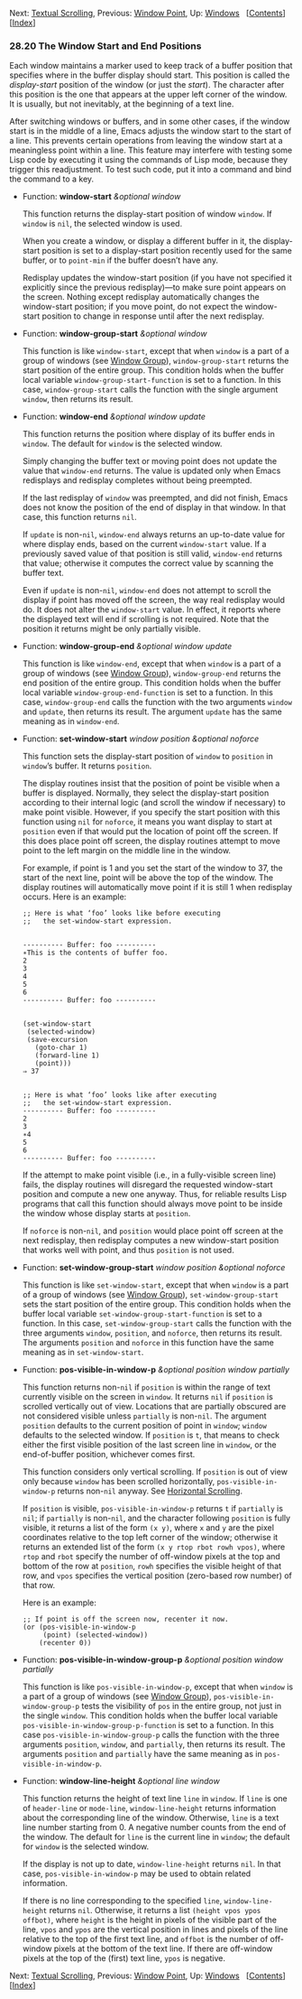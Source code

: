 <!-- This is the GNU Emacs Lisp Reference Manual
corresponding to Emacs version 27.2.

Copyright (C) 1990-1996, 1998-2021 Free Software Foundation,
Inc.

Permission is granted to copy, distribute and/or modify this document
under the terms of the GNU Free Documentation License, Version 1.3 or
any later version published by the Free Software Foundation; with the
Invariant Sections being "GNU General Public License," with the
Front-Cover Texts being "A GNU Manual," and with the Back-Cover
Texts as in (a) below.  A copy of the license is included in the
section entitled "GNU Free Documentation License."

(a) The FSF's Back-Cover Text is: "You have the freedom to copy and
modify this GNU manual.  Buying copies from the FSF supports it in
developing GNU and promoting software freedom." -->

<!-- Created by GNU Texinfo 6.7, http://www.gnu.org/software/texinfo/ -->

Next: [Textual Scrolling](Textual-Scrolling.html), Previous: [Window Point](Window-Point.html), Up: [Windows](Windows.html)   \[[Contents](index.html#SEC_Contents "Table of contents")]\[[Index](Index.html "Index")]

### 28.20 The Window Start and End Positions

Each window maintains a marker used to keep track of a buffer position that specifies where in the buffer display should start. This position is called the *display-start* position of the window (or just the *start*). The character after this position is the one that appears at the upper left corner of the window. It is usually, but not inevitably, at the beginning of a text line.

After switching windows or buffers, and in some other cases, if the window start is in the middle of a line, Emacs adjusts the window start to the start of a line. This prevents certain operations from leaving the window start at a meaningless point within a line. This feature may interfere with testing some Lisp code by executing it using the commands of Lisp mode, because they trigger this readjustment. To test such code, put it into a command and bind the command to a key.

*   Function: **window-start** *\&optional window*

    This function returns the display-start position of window `window`. If `window` is `nil`, the selected window is used.

    When you create a window, or display a different buffer in it, the display-start position is set to a display-start position recently used for the same buffer, or to `point-min` if the buffer doesn’t have any.

    Redisplay updates the window-start position (if you have not specified it explicitly since the previous redisplay)—to make sure point appears on the screen. Nothing except redisplay automatically changes the window-start position; if you move point, do not expect the window-start position to change in response until after the next redisplay.

<!---->

*   Function: **window-group-start** *\&optional window*

    This function is like `window-start`, except that when `window` is a part of a group of windows (see [Window Group](Basic-Windows.html#Window-Group)), `window-group-start` returns the start position of the entire group. This condition holds when the buffer local variable `window-group-start-function` is set to a function. In this case, `window-group-start` calls the function with the single argument `window`, then returns its result.

<!---->

*   Function: **window-end** *\&optional window update*

    This function returns the position where display of its buffer ends in `window`. The default for `window` is the selected window.

    Simply changing the buffer text or moving point does not update the value that `window-end` returns. The value is updated only when Emacs redisplays and redisplay completes without being preempted.

    If the last redisplay of `window` was preempted, and did not finish, Emacs does not know the position of the end of display in that window. In that case, this function returns `nil`.

    If `update` is non-`nil`, `window-end` always returns an up-to-date value for where display ends, based on the current `window-start` value. If a previously saved value of that position is still valid, `window-end` returns that value; otherwise it computes the correct value by scanning the buffer text.

    Even if `update` is non-`nil`, `window-end` does not attempt to scroll the display if point has moved off the screen, the way real redisplay would do. It does not alter the `window-start` value. In effect, it reports where the displayed text will end if scrolling is not required. Note that the position it returns might be only partially visible.

<!---->

*   Function: **window-group-end** *\&optional window update*

    This function is like `window-end`, except that when `window` is a part of a group of windows (see [Window Group](Basic-Windows.html#Window-Group)), `window-group-end` returns the end position of the entire group. This condition holds when the buffer local variable `window-group-end-function` is set to a function. In this case, `window-group-end` calls the function with the two arguments `window` and `update`, then returns its result. The argument `update` has the same meaning as in `window-end`.

<!---->

*   Function: **set-window-start** *window position \&optional noforce*

    This function sets the display-start position of `window` to `position` in `window`’s buffer. It returns `position`.

    The display routines insist that the position of point be visible when a buffer is displayed. Normally, they select the display-start position according to their internal logic (and scroll the window if necessary) to make point visible. However, if you specify the start position with this function using `nil` for `noforce`, it means you want display to start at `position` even if that would put the location of point off the screen. If this does place point off screen, the display routines attempt to move point to the left margin on the middle line in the window.

    For example, if point is 1<!-- /@w --> and you set the start of the window to 37<!-- /@w -->, the start of the next line, point will be above the top of the window. The display routines will automatically move point if it is still 1 when redisplay occurs. Here is an example:

        ;; Here is what ‘foo’ looks like before executing
        ;;   the set-window-start expression.

    ```
    ```

        ---------- Buffer: foo ----------
        ∗This is the contents of buffer foo.
        2
        3
        4
        5
        6
        ---------- Buffer: foo ----------

    ```
    ```

        (set-window-start
         (selected-window)
         (save-excursion
           (goto-char 1)
           (forward-line 1)
           (point)))
        ⇒ 37

    ```
    ```

        ;; Here is what ‘foo’ looks like after executing
        ;;   the set-window-start expression.
        ---------- Buffer: foo ----------
        2
        3
        ∗4
        5
        6
        ---------- Buffer: foo ----------

    If the attempt to make point visible (i.e., in a fully-visible screen line) fails, the display routines will disregard the requested window-start position and compute a new one anyway. Thus, for reliable results Lisp programs that call this function should always move point to be inside the window whose display starts at `position`.

    If `noforce` is non-`nil`, and `position` would place point off screen at the next redisplay, then redisplay computes a new window-start position that works well with point, and thus `position` is not used.

<!---->

*   Function: **set-window-group-start** *window position \&optional noforce*

    This function is like `set-window-start`, except that when `window` is a part of a group of windows (see [Window Group](Basic-Windows.html#Window-Group)), `set-window-group-start` sets the start position of the entire group. This condition holds when the buffer local variable `set-window-group-start-function` is set to a function. In this case, `set-window-group-start` calls the function with the three arguments `window`, `position`, and `noforce`, then returns its result. The arguments `position` and `noforce` in this function have the same meaning as in `set-window-start`.

<!---->

*   Function: **pos-visible-in-window-p** *\&optional position window partially*

    This function returns non-`nil` if `position` is within the range of text currently visible on the screen in `window`. It returns `nil` if `position` is scrolled vertically out of view. Locations that are partially obscured are not considered visible unless `partially` is non-`nil`. The argument `position` defaults to the current position of point in `window`; `window` defaults to the selected window. If `position` is `t`, that means to check either the first visible position of the last screen line in `window`, or the end-of-buffer position, whichever comes first.

    This function considers only vertical scrolling. If `position` is out of view only because `window` has been scrolled horizontally, `pos-visible-in-window-p` returns non-`nil` anyway. See [Horizontal Scrolling](Horizontal-Scrolling.html).

    If `position` is visible, `pos-visible-in-window-p` returns `t` if `partially` is `nil`; if `partially` is non-`nil`, and the character following `position` is fully visible, it returns a list of the form `(x y)`, where `x` and `y` are the pixel coordinates relative to the top left corner of the window; otherwise it returns an extended list of the form `(x y rtop rbot rowh vpos)`, where `rtop` and `rbot` specify the number of off-window pixels at the top and bottom of the row at `position`, `rowh` specifies the visible height of that row, and `vpos` specifies the vertical position (zero-based row number) of that row.

    Here is an example:

        ;; If point is off the screen now, recenter it now.
        (or (pos-visible-in-window-p
             (point) (selected-window))
            (recenter 0))

<!---->

*   Function: **pos-visible-in-window-group-p** *\&optional position window partially*

    This function is like `pos-visible-in-window-p`, except that when `window` is a part of a group of windows (see [Window Group](Basic-Windows.html#Window-Group)), `pos-visible-in-window-group-p` tests the visibility of `pos` in the entire group, not just in the single `window`. This condition holds when the buffer local variable `pos-visible-in-window-group-p-function` is set to a function. In this case `pos-visible-in-window-group-p` calls the function with the three arguments `position`, `window`, and `partially`, then returns its result. The arguments `position` and `partially` have the same meaning as in `pos-visible-in-window-p`.

<!---->

*   Function: **window-line-height** *\&optional line window*

    This function returns the height of text line `line` in `window`. If `line` is one of `header-line` or `mode-line`, `window-line-height` returns information about the corresponding line of the window. Otherwise, `line` is a text line number starting from 0. A negative number counts from the end of the window. The default for `line` is the current line in `window`; the default for `window` is the selected window.

    If the display is not up to date, `window-line-height` returns `nil`. In that case, `pos-visible-in-window-p` may be used to obtain related information.

    If there is no line corresponding to the specified `line`, `window-line-height` returns `nil`. Otherwise, it returns a list `(height vpos ypos offbot)`, where `height` is the height in pixels of the visible part of the line, `vpos` and `ypos` are the vertical position in lines and pixels of the line relative to the top of the first text line, and `offbot` is the number of off-window pixels at the bottom of the text line. If there are off-window pixels at the top of the (first) text line, `ypos` is negative.

Next: [Textual Scrolling](Textual-Scrolling.html), Previous: [Window Point](Window-Point.html), Up: [Windows](Windows.html)   \[[Contents](index.html#SEC_Contents "Table of contents")]\[[Index](Index.html "Index")]
